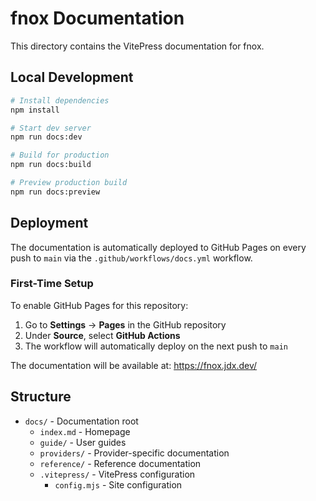 # fnox Documentation

This directory contains the VitePress documentation for fnox.

## Local Development

```bash
# Install dependencies
npm install

# Start dev server
npm run docs:dev

# Build for production
npm run docs:build

# Preview production build
npm run docs:preview
```

## Deployment

The documentation is automatically deployed to GitHub Pages on every push to `main` via the `.github/workflows/docs.yml` workflow.

### First-Time Setup

To enable GitHub Pages for this repository:

1. Go to **Settings** → **Pages** in the GitHub repository
2. Under **Source**, select **GitHub Actions**
3. The workflow will automatically deploy on the next push to `main`

The documentation will be available at: https://fnox.jdx.dev/

## Structure

- `docs/` - Documentation root
  - `index.md` - Homepage
  - `guide/` - User guides
  - `providers/` - Provider-specific documentation
  - `reference/` - Reference documentation
  - `.vitepress/` - VitePress configuration
    - `config.mjs` - Site configuration

